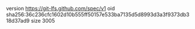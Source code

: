 version https://git-lfs.github.com/spec/v1
oid sha256:36c236cfc1602d10b555ff50157e533ba7135d5d8993d3a3f9373db318d37ad9
size 3005

